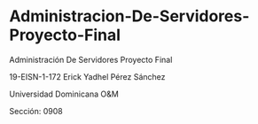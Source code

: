 # Administracion-De-Servidores-Proyecto-Final
Administración De Servidores Proyecto Final

19-EISN-1-172 Erick Yadhel Pérez Sánchez

Universidad Dominicana O&M

Sección: 0908

